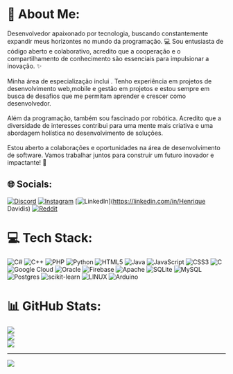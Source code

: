 # 💫 About Me:
Desenvolvedor apaixonado por tecnologia, buscando constantemente expandir meus horizontes no mundo da programação. 💻 Sou entusiasta de código aberto e colaborativo, acredito que a cooperação e o compartilhamento de conhecimento são essenciais para impulsionar a inovação. ✨<br><br>Minha área de especialização inclui . Tenho experiência em projetos de desenvolvimento web,mobile e gestão em projetos e estou sempre em busca de desafios que me permitam aprender e crescer como desenvolvedor.<br><br>Além da programação, também sou fascinado por robótica. Acredito que a diversidade de interesses contribui para uma mente mais criativa e uma abordagem holística no desenvolvimento de soluções.<br><br>Estou aberto a colaborações e oportunidades na área de desenvolvimento de software. Vamos trabalhar juntos para construir um futuro inovador e impactante! 🚀


## 🌐 Socials:
[![Discord](https://img.shields.io/badge/Discord-%237289DA.svg?logo=discord&logoColor=white)](https://discord.gg/HCDavidis#1533) [![Instagram](https://img.shields.io/badge/Instagram-%23E4405F.svg?logo=Instagram&logoColor=white)](https://instagram.com/h.c_davidis) [![LinkedIn](https://img.shields.io/badge/LinkedIn-%230077B5.svg?logo=linkedin&logoColor=white)](https://linkedin.com/in/Henrique Davidis) [![Reddit](https://img.shields.io/badge/Reddit-%23FF4500.svg?logo=Reddit&logoColor=white)](https://reddit.com/user/hdavidis) 

# 💻 Tech Stack:
![C#](https://img.shields.io/badge/c%23-%23239120.svg?style=for-the-badge&logo=c-sharp&logoColor=white) ![C++](https://img.shields.io/badge/c++-%2300599C.svg?style=for-the-badge&logo=c%2B%2B&logoColor=white) ![PHP](https://img.shields.io/badge/php-%23777BB4.svg?style=for-the-badge&logo=php&logoColor=white) ![Python](https://img.shields.io/badge/python-3670A0?style=for-the-badge&logo=python&logoColor=ffdd54) ![HTML5](https://img.shields.io/badge/html5-%23E34F26.svg?style=for-the-badge&logo=html5&logoColor=white) ![Java](https://img.shields.io/badge/java-%23ED8B00.svg?style=for-the-badge&logo=java&logoColor=white) ![JavaScript](https://img.shields.io/badge/javascript-%23323330.svg?style=for-the-badge&logo=javascript&logoColor=%23F7DF1E) ![CSS3](https://img.shields.io/badge/css3-%231572B6.svg?style=for-the-badge&logo=css3&logoColor=white) ![C](https://img.shields.io/badge/c-%2300599C.svg?style=for-the-badge&logo=c&logoColor=white) ![Google Cloud](https://img.shields.io/badge/Google%20Cloud-%234285F4.svg?style=for-the-badge&logo=google-cloud&logoColor=white) ![Oracle](https://img.shields.io/badge/Oracle-F80000?style=for-the-badge&logo=oracle&logoColor=white) ![Firebase](https://img.shields.io/badge/firebase-%23039BE5.svg?style=for-the-badge&logo=firebase) ![Apache](https://img.shields.io/badge/apache-%23D42029.svg?style=for-the-badge&logo=apache&logoColor=white) ![SQLite](https://img.shields.io/badge/sqlite-%2307405e.svg?style=for-the-badge&logo=sqlite&logoColor=white) ![MySQL](https://img.shields.io/badge/mysql-%2300f.svg?style=for-the-badge&logo=mysql&logoColor=white) ![Postgres](https://img.shields.io/badge/postgres-%23316192.svg?style=for-the-badge&logo=postgresql&logoColor=white) ![scikit-learn](https://img.shields.io/badge/scikit--learn-%23F7931E.svg?style=for-the-badge&logo=scikit-learn&logoColor=white) ![LINUX](https://img.shields.io/badge/Linux-FCC624?style=for-the-badge&logo=linux&logoColor=black) ![Arduino](https://img.shields.io/badge/-Arduino-00979D?style=for-the-badge&logo=Arduino&logoColor=white)
# 📊 GitHub Stats:
![](https://github-readme-stats.vercel.app/api?username=HenriqueDavidis&theme=tokyonight&hide_border=false&include_all_commits=false&count_private=false)<br/>
![](https://github-readme-streak-stats.herokuapp.com/?user=HenriqueDavidis&theme=tokyonight&hide_border=false)<br/>
![](https://github-readme-stats.vercel.app/api/top-langs/?username=HenriqueDavidis&theme=tokyonight&hide_border=false&include_all_commits=false&count_private=false&layout=compact)

---
[![](https://visitcount.itsvg.in/api?id=HenriqueDavidis&icon=0&color=0)](https://visitcount.itsvg.in)

<!-- Proudly created with GPRM ( https://gprm.itsvg.in ) -->